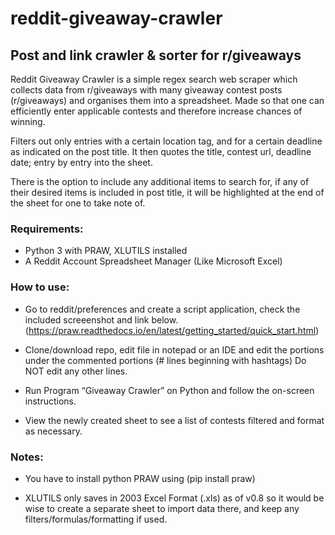 # reddit-giveaway-crawler
## Post and link crawler &amp; sorter for r/giveaways 

Reddit Giveaway Crawler is a simple regex search web scraper which collects data from r/giveaways with many giveaway contest posts (r/giveaways) and organises them into a spreadsheet. Made so that one can efficiently enter applicable contests and therefore increase chances of winning.

Filters out only entries with a certain location tag, and for a certain deadline as indicated on the post title. It then quotes the title, contest url, deadline date; entry by entry into the sheet.

There is the option to include any additional items to search for, if any of their desired items is included in post title, it will be highlighted at the end of the sheet for one to take note of.

### Requirements:

- Python 3 with PRAW, XLUTILS installed 
- A Reddit Account Spreadsheet Manager (Like Microsoft Excel)

### How to use:

- Go to reddit/preferences and create a script application, check the included screeenshot and link below. (https://praw.readthedocs.io/en/latest/getting_started/quick_start.html)

- Clone/download repo, edit file in notepad or an IDE and edit the portions under the commented portions (\# lines beginning with hashtags) Do NOT edit any other lines.

- Run Program “Giveaway Crawler” on Python and follow the on-screen instructions.

- View the newly created sheet to see a list of contests filtered and format as necessary.

### Notes:

- You have to install python PRAW using (pip install praw)

- XLUTILS only saves in 2003 Excel Format (.xls) as of v0.8 so it would be wise to create a separate sheet to import data there, and keep any filters/formulas/formatting if used.


